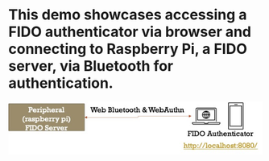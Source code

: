 # This demo showcases accessing a FIDO authenticator via browser and connecting to Raspberry Pi, a FIDO server, via Bluetooth for authentication.

![demo](demo.jpg)
